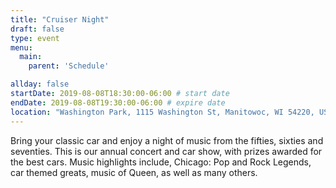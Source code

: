 ```yaml
---
title: "Cruiser Night"
draft: false
type: event
menu: 
  main:
    parent: 'Schedule'

allday: false
startDate: 2019-08-08T18:30:00-06:00 # start date
endDate: 2019-08-08T19:30:00-06:00 # expire date
location: "Washington Park, 1115 Washington St, Manitowoc, WI 54220, USA"
---
```

Bring your classic car and enjoy a night of music from the fifties, sixties and seventies. This is our annual concert and car show, with prizes awarded for the best cars. Music highlights include, Chicago: Pop and Rock Legends, car themed greats, music of Queen, as well as many others.
